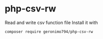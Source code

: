 # php-csv-rw
Read and write csv function file
Install it with
```
composer require geronimo794/php-csv-rw
```
